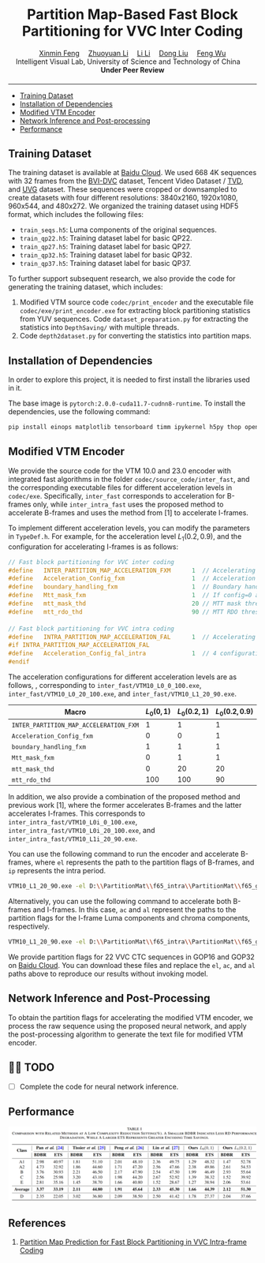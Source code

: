 <div align="center">

<h1>Partition Map-Based Fast Block Partitioning for VVC Inter Coding</h1>

<div>
    <a href='https://zhexinliang.github.io/' target='_blank'>Xinmin Feng</a>&emsp;
    <a href='https://scholar.google.com/citations?user=PiyMuF4AAAAJ&hl=en&oi=ao' target='_blank'>Zhuoyuan Li</a>&emsp;
    <a href='https://faculty.ustc.edu.cn/lil1/en/index.htm' target='_blank'>Li Li</a>&emsp;
    <a href='https://faculty.ustc.edu.cn/dongeliu/en/index.htm' target='_blank'>Dong Liu</a>&emsp;
    <a href='https://scholar.google.com/citations?user=5bInRDEAAAAJ&hl=en&oi=ao' target='_blank'>Feng Wu</a>
</div>
<div>
    Intelligent Visual Lab, University of Science and Technology of China &emsp; 
</div>

<div>
   <strong>Under Peer Review</strong>
</div>
<div>
    <h4 align="center">
    </h4>
</div>

---

</div>


- [Training Dataset](#training-dataset)
- [Installation of Dependencies](#installation-of-dependencies)
- [Modified VTM Encoder](#modified-vtm-encoder)
- [Network Inference and Post-processing](#network-inference-and-post-processing)
- [Performance](#performance)

<!-- - [Quickstart](#quickstart) -->

## Training Dataset

The training dataset is available at [Baidu Cloud](https://pan.baidu.com/s/1ZMPZqOcQS_gri_pzSq2vGA?pwd=tmxn). We used 668 4K sequences with 32 frames from the [BVI-DVC](https://fan-aaron-zhang.github.io/BVI-DVC/) dataset, Tencent Video Dataset / [TVD](https://multimedia.tencent.com/resources/tvd/), and [UVG](https://github.com/ultravideo/UVG-4K-Dataset/) dataset. These sequences were cropped or downsampled to create datasets with four different resolutions: 3840x2160, 1920x1080, 960x544, and 480x272. We organized the training dataset using HDF5 format, which includes the following files:

- `train_seqs.h5`: Luma components of the original sequences.
- `train_qp22.h5`: Training dataset label for basic QP22.
- `train_qp27.h5`: Training dataset label for basic QP27.
- `train_qp32.h5`: Training dataset label for basic QP32.
- `train_qp37.h5`: Training dataset label for basic QP37.

To further support subsequent research, we also provide the code for generating the training dataset, which includes:

1. Modified VTM source code `codec/print_encoder` and the executable file `codec/exe/print_encoder.exe` for extracting block partitioning statistics from YUV sequences. Code `dataset_preparation.py` for extracting the statistics into `DepthSaving/` with multiple threads.
3. Code `depth2dataset.py` for converting the  statistics into partition maps.


## Installation of Dependencies

In order to explore this project, it is needed to first install the libraries used in it.

The base image is `pytorch:2.0.0-cuda11.7-cudnn8-runtime`. To install the dependencies, use the following command:

```bash
pip install einops matplotlib tensorboard timm ipykernel h5py thop openpyxl palettable -i https://mirrors.aliyun.com/pypi/simple/
```


## Modified VTM Encoder

We provide the source code for the VTM 10.0 and 23.0 encoder with integrated fast algorithms in the folder `codec/source_code/inter_fast`, and the corresponding executable files for different acceleration levels in `codec/exe`. Specifically, `inter_fast` corresponds to acceleration for B-frames only, while `inter_intra_fast` uses the proposed method to accelerate B-frames and uses the method from [1] to accelerate I-frames.

To implement different acceleration levels, you can modify the parameters in `TypeDef.h`. For example, for the acceleration level $L_1(0.2,0.9)$, and the configuration for accelerating I-frames is as follows:

```C++
// Fast block partitioning for VVC inter coding
#define   INTER_PARTITION_MAP_ACCELERATION_FXM      1  // Accelerating B-frames, True: 1, False: 0
#define   Acceleration_Config_fxm                   1  // Acceleration level, options: 0, 1, 2, 3
#define   boundary_handling_fxm                     1  // Boundary handling based on granularity
#define   Mtt_mask_fxm                              1  // If config=0 and mtt_mask=1, the uncovered parts of the mtt mask are decided by RDO. If config>=1 and mtt_mask=1, the uncovered parts are decided by the network
#define   mtt_mask_thd                              20 // MTT mask threshold, true threshold = threshold / 100
#define   mtt_rdo_thd                               90 // MTT RDO threshold. Blocks with values below this will skip MTT fast partitioning

// Fast block partitioning for VVC intra coding
#define   INTRA_PARTITION_MAP_ACCELERATION_FAL      1  // Accelerating I-frames, True: 1, False: 0
#if INTRA_PARTITION_MAP_ACCELERATION_FAL
#define   Acceleration_Config_fal_intra             1  // 4 configuration options (0, 1, 2, 3)
#endif
```

The acceleration configurations for different acceleration levels are as follows, , corresponding to `inter_fast/VTM10_L0_0_100.exe`, `inter_fast/VTM10_L0_20_100.exe`, and `inter_fast/VTM10_L1_20_90.exe`.

| Macro                            | $L_0(0,1)$ | $L_0(0.2,1)$ | $L_0(0.2,0.9)$ |
|-----------------------------------|------------|--------------|----------------|
| `INTER_PARTITION_MAP_ACCELERATION_FXM` | 1          | 1            | 1              |
| `Acceleration_Config_fxm`           | 0          | 0            | 1              |
| `boundary_handling_fxm`             | 1          | 1            | 1              |
| `Mtt_mask_fxm`                      | 0          | 1            | 1              |
| `mtt_mask_thd`                      | 0          | 20           | 20             |
| `mtt_rdo_thd`                       | 100        | 100          | 90             |

In addition, we also provide a combination of the proposed method and previous work [1], where the former accelerates B-frames and the latter accelerates I-frames. This corresponds to `inter_intra_fast/VTM10_L0i_0_100.exe`, `inter_intra_fast/VTM10_L0i_20_100.exe`, and `inter_intra_fast/VTM10_L1i_20_90.exe`.

You can use the following command to run the encoder and accelerate B-frames, where `el` represents the path to the partition flags of B-frames, and `ip` represents the intra period.

```bash
VTM10_L1_20_90.exe -el D:\\PartitionMat\\f65_intra\\PartitionMat\\f65_gop16\\BasketballDrive_1920x1080_50_Luma_QP22_PartitionMat.txt -c D:\\VTM\\VVCSoftware_VTM-VTM-10.0\\cfg\\encoder_randomaccess_vtm.cfg -c D:\\VTM\\VVCSoftware_VTM-VTM-10.0\\cfg\\per-sequence\\BasketballDrive.cfg -i D:\\VVC_test\\BasketballDrive_1920x1080_50.yuv  -q 22 -f 65 -ip 48 -b res_L0.bin
```
Alternatively, you can use the following command to accelerate both B-frames and I-frames. In this case, `ac` and `al` represent the paths to the partition flags for the I-frame Luma components and chroma components, respectively.

```bash
VTM10_L1_20_90.exe -el D:\\PartitionMat\\f65_intra\\PartitionMat\\f65_gop16\\BasketballDrive_1920x1080_50_Luma_QP22_PartitionMat.txt -ac D:\\PartitionMat\\f65_intra\\PartitionMat\\f65_gop16\\BasketballDrive_1920x1080_50_Luma_QP22_PartitionMat.txt -al D:\\PartitionMat\\f65_intra\\PartitionMat\\f65_intra\\RitualDance_1920x1080_60fps_10bit_420_Luma_QP22_PartitionMat_intra.txt  -c D:\\VTM\\VVCSoftware_VTM-VTM-10.0\\VVCSoftware_VTM-VTM-10.0-fast\\cfg\\encoder_randomaccess_vtm.cfg -c D:\\VTM\\VVCSoftware_VTM-VTM-10.0\\VVCSoftware_VTM-VTM-10.0-fast\\cfg\\per-sequence\\RitualDance.cfg -i E:\\VVC_test\\RitualDance_1920x1080_60fps_10bit_420.yuv  -q 22 -f 65 -ip 64 -b res_L0.bin
```

We provide partition flags for 22 VVC CTC sequences in GOP16 and GOP32 on [Baidu Cloud](https://pan.baidu.com/s/1STnEpLJmxiVV8AoA3hptRA?pwd=dddr). You can download these files and replace the `el`, `ac`, and `al` paths above to reproduce our results without invoking model.





## Network Inference and Post-Processing

To obtain the partition flags for accelerating the modified VTM encoder, we process the raw sequence using the proposed neural network, and apply the post-processing algorithm to generate the text file for modified VTM encoder.


## :running_woman: TODO 

- [ ] Complete the code for neural network inference.

## Performance

![Comparison with Related Methods.](./Figure/RDTA.png)


## References

1. [Partition Map Prediction for Fast Block Partitioning in VVC Intra-frame Coding](https://github.com/AolinFeng/PMP-VVC-TIP2023)
